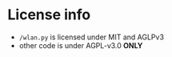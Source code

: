 # License info

- `/wlan.py` is licensed under MIT and AGLPv3
- other code is under AGPL-v3.0 **ONLY**
